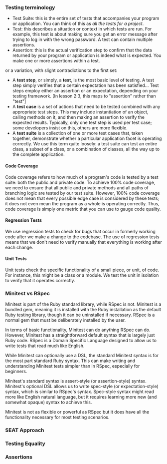 ### Testing terminology

* Test Suite: this is the entire set of tests that accompanies your program or application. You can think of this as *all the tests for a project*.
* Test: this describes a situation or context in which tests are run. For example, this test is about making sure you get an error message after trying to log in with the wrong password. A test can contain multiple assertions.
* Assertion: this is the actual verification step to confirm that the data returned by your program or application is indeed what is expected. You make one or more assertions within a test.

or a variation, with slight contradictions to the first set:

* A **test step**, or simply, a **test**, is the most basic level of testing. A test step simply verifies that a certain expectation has been satisfied... Test steps employ either an assertion or an expectation, depending on your testing framework. [In lesson 2:3, this maps to "assertion" rather than "test"]
* A **test case** is a set of actions that need to be tested combined with any appropriate test steps. This may include instantiation of an object, calling methods on it, and then making an assertion to verify the expected results. Typically, only one test step is used per test case; some developers insist on this, others are more flexible.
* A **test suite** is a collection of one or more test cases that, taken together, demonstrate whether a particular application facet is operating correctly. We use this term quite loosely: a test suite can test an entire class, a subset of a class, or a combination of classes, all the way up to the complete application.



#### Code Coverage

Code coverage refers to how much of a program's code is tested by a test suite: both the public and private code. To achieve 100% code coverage, we need to ensure that all public and private methods and all paths of branching logic are tested by our test suite. However, 100% code coverage does not mean that every possible edge case is considered by these tests; it does not even mean the program as a whole is operating correctly. Thus, code coverage is simply one metric that you can use to gauge code quality.



#### Regression Tests

We use regression tests to check for bugs that occur in formerly working code after we make a change to the codebase. The use of regression tests means that we don't need to verify manually that everything is working after each change.

#### Unit Tests

Unit tests check the specific functionality of a small piece, or unit, of code. For instance, this might be a class or a module. We test the unit in isolation to verify that it operates correctly.



### Minitest vs RSpec

Minitest is part of the Ruby standard library, while RSpec is not. Minitest is a bundled gem, meaning it is installed with the Ruby installation as the default Ruby testing library, though it can be uninstalled if necessary. RSpec is a normal gem that must be deliberately installed by the user.

In terms of basic functionality, Minitest can do anything RSpec can do. However, Minitest has a straightforward default syntax that is largely just Ruby code. RSpec is a Domain Specific Language designed to allow us to write tests that read much like English.

While Minitest can optionally use a DSL, the standard Minitest syntax is for the most part standard Ruby syntax. This can make writing and understanding Minitest tests simpler than in RSpec, especially for beginners.

Minitest's standard syntax is assert-style (or assertion-style) syntax. Minitest's optional DSL allows us to write spec-style (or expectation-style) syntax, which is similar to RSpec's syntax. Spec-style syntax might read more like English natural language, but it requires learning more new (and somewhat opaque) syntax to achieve this.

Minitest is not as flexible or powerful as RSpec but it does have all the functionality necessary for most testing scenarios.

### SEAT Approach



### Testing Equality



### Assertions

